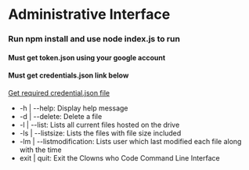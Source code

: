 # Administrative Interface

### Run npm install and use node index.js to run
#### Must get token.json using your google account
#### Must get credentials.json link below
[Get required credential.json file](https://developers.google.com/drive/api/v3/quickstart/nodejs)


* -h | --help:  Display help message
* -d | --delete:  Delete a file
* -l | --list:  Lists all current files hosted on the drive
* -ls | --listsize:  Lists the files with file size included
* -lm | --listmodification:  Lists user which last modified each file along with the time
* exit | quit:  Exit the Clowns who Code Command Line Interface

